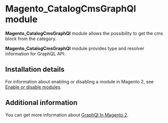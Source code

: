 # Magento_CatalogCmsGraphQl module

**Magento_CatalogCmsGraphQl** module allows the possibility to get the cms block from the category.

**Magento_CatalogCmsGraphQl** module provides type and resolver information for GraphQL API.

## Installation details

For information about enabling or disabling a module in Magento 2, see [Enable or disable modules](https://devdocs.magento.com/guides/v2.4/install-gde/install/cli/install-cli-subcommands-enable.html).

## Additional information

You can get more information about [GraphQl In Magento 2](https://devdocs.magento.com/guides/v2.4/graphql).
